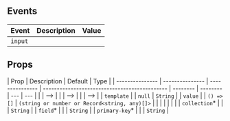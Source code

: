 ## Events

| Event   | Description | Value |
| ------- | ----------- | ----- |
| `input` |             |       |

## Props

| Prop            | Description     | Default         | Type                                          |
| --------------- | --------------- | --------------- | --------------------------------------------- | -------- | -------- | --- | --- |
| <!--            | <!--            | `collection`\*  |                                               |          | `String` | --> | --> |
| <!--            | <!--            | `field`\*       |                                               |          | `String` | --> | --> |
| <!--            | <!--            | `primary-key`\* |                                               |          | `String` | --> | --> |
| `template`      |                 | `null`          | `String`                                      |
| `value`         |                 | `() => []`      | `(string or number or Record<string, any)[]>` |
| <!--            | `collection`\*  |                 |                                               | `String` | -->      |
| <!--            | `field`\*       |                 |                                               | `String` | -->      |
| <!--            | `primary-key`\* |                 |                                               | `String` | -->      |
| `collection`\*  |                 |                 | `String`                                      |
| `field`\*       |                 |                 | `String`                                      |
| `primary-key`\* |                 |                 | `String`                                      |
